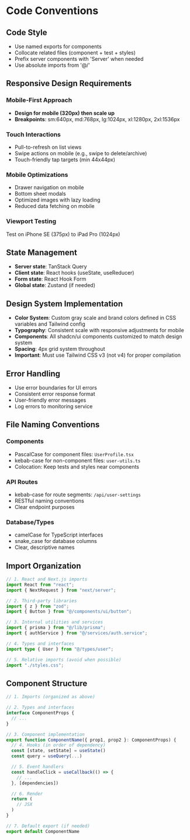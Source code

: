 # Code Conventions

## Code Style

- Use named exports for components
- Collocate related files (component + test + styles)
- Prefix server components with 'Server' when needed
- Use absolute imports from '@/'

## Responsive Design Requirements

### Mobile-First Approach

- **Design for mobile (320px) then scale up**
- **Breakpoints**: sm:640px, md:768px, lg:1024px, xl:1280px, 2xl:1536px

### Touch Interactions

- Pull-to-refresh on list views
- Swipe actions on mobile (e.g., swipe to delete/archive)
- Touch-friendly tap targets (min 44x44px)

### Mobile Optimizations

- Drawer navigation on mobile
- Bottom sheet modals
- Optimized images with lazy loading
- Reduced data fetching on mobile

### Viewport Testing

Test on iPhone SE (375px) to iPad Pro (1024px)

## State Management

- **Server state**: TanStack Query
- **Client state**: React hooks (useState, useReducer)
- **Form state**: React Hook Form
- **Global state**: Zustand (if needed)

## Design System Implementation

- **Color System**: Custom gray scale and brand colors defined in CSS variables and Tailwind config
- **Typography**: Consistent scale with responsive adjustments for mobile
- **Components**: All shadcn/ui components customized to match design system
- **Spacing**: 4px grid system throughout
- **Important**: Must use Tailwind CSS v3 (not v4) for proper compilation

## Error Handling

- Use error boundaries for UI errors
- Consistent error response format
- User-friendly error messages
- Log errors to monitoring service

## File Naming Conventions

### Components

- PascalCase for component files: `UserProfile.tsx`
- kebab-case for non-component files: `user-utils.ts`
- Colocation: Keep tests and styles near components

### API Routes

- kebab-case for route segments: `/api/user-settings`
- RESTful naming conventions
- Clear endpoint purposes

### Database/Types

- camelCase for TypeScript interfaces
- snake_case for database columns
- Clear, descriptive names

## Import Organization

```typescript
// 1. React and Next.js imports
import React from "react";
import { NextRequest } from "next/server";

// 2. Third-party libraries
import { z } from "zod";
import { Button } from "@/components/ui/button";

// 3. Internal utilities and services
import { prisma } from "@/lib/prisma";
import { authService } from "@/services/auth.service";

// 4. Types and interfaces
import type { User } from "@/types/user";

// 5. Relative imports (avoid when possible)
import "./styles.css";
```

## Component Structure

```typescript
// 1. Imports (organized as above)

// 2. Types and interfaces
interface ComponentProps {
  // ...
}

// 3. Component implementation
export function ComponentName({ prop1, prop2 }: ComponentProps) {
  // 4. Hooks (in order of dependency)
  const [state, setState] = useState()
  const query = useQuery(...)

  // 5. Event handlers
  const handleClick = useCallback(() => {
    // ...
  }, [dependencies])

  // 6. Render
  return (
    // JSX
  )
}

// 7. Default export (if needed)
export default ComponentName
```
